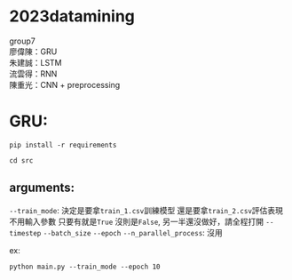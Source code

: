 # 2023datamining
group7  
廖偉陳：GRU  
朱建誠：LSTM  
流雲得：RNN  
陳重光：CNN + preprocessing  

GRU:
===
```shell
pip install -r requirements
```
```shell
cd src
```

arguments:
----------
`--train_mode`: 決定是要拿`train_1.csv`訓練模型 還是要拿`train_2.csv`評估表現
  不用輸入參數 只要有就是`True` 沒則是`False`, 另一半還沒做好，請全程打開
`--timestep`
`--batch_size`
`--epoch`
`--n_parallel_process`: 沒用

ex:
```shell
python main.py --train_mode --epoch 10
```
